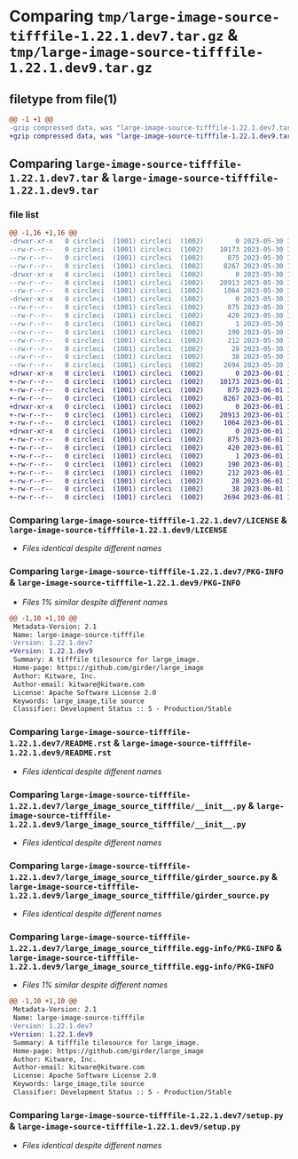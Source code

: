 # Comparing `tmp/large-image-source-tifffile-1.22.1.dev7.tar.gz` & `tmp/large-image-source-tifffile-1.22.1.dev9.tar.gz`

## filetype from file(1)

```diff
@@ -1 +1 @@
-gzip compressed data, was "large-image-source-tifffile-1.22.1.dev7.tar", last modified: Tue May 30 16:55:57 2023, max compression
+gzip compressed data, was "large-image-source-tifffile-1.22.1.dev9.tar", last modified: Thu Jun  1 12:53:49 2023, max compression
```

## Comparing `large-image-source-tifffile-1.22.1.dev7.tar` & `large-image-source-tifffile-1.22.1.dev9.tar`

### file list

```diff
@@ -1,16 +1,16 @@
-drwxr-xr-x   0 circleci  (1001) circleci  (1002)        0 2023-05-30 16:55:57.298715 large-image-source-tifffile-1.22.1.dev7/
--rw-r--r--   0 circleci  (1001) circleci  (1002)    10173 2023-05-30 16:55:57.000000 large-image-source-tifffile-1.22.1.dev7/LICENSE
--rw-r--r--   0 circleci  (1001) circleci  (1002)      875 2023-05-30 16:55:57.298715 large-image-source-tifffile-1.22.1.dev7/PKG-INFO
--rw-r--r--   0 circleci  (1001) circleci  (1002)     8267 2023-05-30 16:55:57.000000 large-image-source-tifffile-1.22.1.dev7/README.rst
-drwxr-xr-x   0 circleci  (1001) circleci  (1002)        0 2023-05-30 16:55:57.294715 large-image-source-tifffile-1.22.1.dev7/large_image_source_tifffile/
--rw-r--r--   0 circleci  (1001) circleci  (1002)    20913 2023-05-30 16:54:00.000000 large-image-source-tifffile-1.22.1.dev7/large_image_source_tifffile/__init__.py
--rw-r--r--   0 circleci  (1001) circleci  (1002)     1064 2023-05-30 16:54:00.000000 large-image-source-tifffile-1.22.1.dev7/large_image_source_tifffile/girder_source.py
-drwxr-xr-x   0 circleci  (1001) circleci  (1002)        0 2023-05-30 16:55:57.298715 large-image-source-tifffile-1.22.1.dev7/large_image_source_tifffile.egg-info/
--rw-r--r--   0 circleci  (1001) circleci  (1002)      875 2023-05-30 16:55:57.000000 large-image-source-tifffile-1.22.1.dev7/large_image_source_tifffile.egg-info/PKG-INFO
--rw-r--r--   0 circleci  (1001) circleci  (1002)      420 2023-05-30 16:55:57.000000 large-image-source-tifffile-1.22.1.dev7/large_image_source_tifffile.egg-info/SOURCES.txt
--rw-r--r--   0 circleci  (1001) circleci  (1002)        1 2023-05-30 16:55:57.000000 large-image-source-tifffile-1.22.1.dev7/large_image_source_tifffile.egg-info/dependency_links.txt
--rw-r--r--   0 circleci  (1001) circleci  (1002)      190 2023-05-30 16:55:57.000000 large-image-source-tifffile-1.22.1.dev7/large_image_source_tifffile.egg-info/entry_points.txt
--rw-r--r--   0 circleci  (1001) circleci  (1002)      212 2023-05-30 16:55:57.000000 large-image-source-tifffile-1.22.1.dev7/large_image_source_tifffile.egg-info/requires.txt
--rw-r--r--   0 circleci  (1001) circleci  (1002)       28 2023-05-30 16:55:57.000000 large-image-source-tifffile-1.22.1.dev7/large_image_source_tifffile.egg-info/top_level.txt
--rw-r--r--   0 circleci  (1001) circleci  (1002)       38 2023-05-30 16:55:57.298715 large-image-source-tifffile-1.22.1.dev7/setup.cfg
--rw-r--r--   0 circleci  (1001) circleci  (1002)     2694 2023-05-30 16:54:00.000000 large-image-source-tifffile-1.22.1.dev7/setup.py
+drwxr-xr-x   0 circleci  (1001) circleci  (1002)        0 2023-06-01 12:53:49.202281 large-image-source-tifffile-1.22.1.dev9/
+-rw-r--r--   0 circleci  (1001) circleci  (1002)    10173 2023-06-01 12:53:48.000000 large-image-source-tifffile-1.22.1.dev9/LICENSE
+-rw-r--r--   0 circleci  (1001) circleci  (1002)      875 2023-06-01 12:53:49.202281 large-image-source-tifffile-1.22.1.dev9/PKG-INFO
+-rw-r--r--   0 circleci  (1001) circleci  (1002)     8267 2023-06-01 12:53:48.000000 large-image-source-tifffile-1.22.1.dev9/README.rst
+drwxr-xr-x   0 circleci  (1001) circleci  (1002)        0 2023-06-01 12:53:49.198281 large-image-source-tifffile-1.22.1.dev9/large_image_source_tifffile/
+-rw-r--r--   0 circleci  (1001) circleci  (1002)    20913 2023-06-01 12:51:57.000000 large-image-source-tifffile-1.22.1.dev9/large_image_source_tifffile/__init__.py
+-rw-r--r--   0 circleci  (1001) circleci  (1002)     1064 2023-06-01 12:51:57.000000 large-image-source-tifffile-1.22.1.dev9/large_image_source_tifffile/girder_source.py
+drwxr-xr-x   0 circleci  (1001) circleci  (1002)        0 2023-06-01 12:53:49.202281 large-image-source-tifffile-1.22.1.dev9/large_image_source_tifffile.egg-info/
+-rw-r--r--   0 circleci  (1001) circleci  (1002)      875 2023-06-01 12:53:49.000000 large-image-source-tifffile-1.22.1.dev9/large_image_source_tifffile.egg-info/PKG-INFO
+-rw-r--r--   0 circleci  (1001) circleci  (1002)      420 2023-06-01 12:53:49.000000 large-image-source-tifffile-1.22.1.dev9/large_image_source_tifffile.egg-info/SOURCES.txt
+-rw-r--r--   0 circleci  (1001) circleci  (1002)        1 2023-06-01 12:53:49.000000 large-image-source-tifffile-1.22.1.dev9/large_image_source_tifffile.egg-info/dependency_links.txt
+-rw-r--r--   0 circleci  (1001) circleci  (1002)      190 2023-06-01 12:53:49.000000 large-image-source-tifffile-1.22.1.dev9/large_image_source_tifffile.egg-info/entry_points.txt
+-rw-r--r--   0 circleci  (1001) circleci  (1002)      212 2023-06-01 12:53:49.000000 large-image-source-tifffile-1.22.1.dev9/large_image_source_tifffile.egg-info/requires.txt
+-rw-r--r--   0 circleci  (1001) circleci  (1002)       28 2023-06-01 12:53:49.000000 large-image-source-tifffile-1.22.1.dev9/large_image_source_tifffile.egg-info/top_level.txt
+-rw-r--r--   0 circleci  (1001) circleci  (1002)       38 2023-06-01 12:53:49.202281 large-image-source-tifffile-1.22.1.dev9/setup.cfg
+-rw-r--r--   0 circleci  (1001) circleci  (1002)     2694 2023-06-01 12:51:57.000000 large-image-source-tifffile-1.22.1.dev9/setup.py
```

### Comparing `large-image-source-tifffile-1.22.1.dev7/LICENSE` & `large-image-source-tifffile-1.22.1.dev9/LICENSE`

 * *Files identical despite different names*

### Comparing `large-image-source-tifffile-1.22.1.dev7/PKG-INFO` & `large-image-source-tifffile-1.22.1.dev9/PKG-INFO`

 * *Files 1% similar despite different names*

```diff
@@ -1,10 +1,10 @@
 Metadata-Version: 2.1
 Name: large-image-source-tifffile
-Version: 1.22.1.dev7
+Version: 1.22.1.dev9
 Summary: A tifffile tilesource for large_image.
 Home-page: https://github.com/girder/large_image
 Author: Kitware, Inc.
 Author-email: kitware@kitware.com
 License: Apache Software License 2.0
 Keywords: large_image,tile source
 Classifier: Development Status :: 5 - Production/Stable
```

### Comparing `large-image-source-tifffile-1.22.1.dev7/README.rst` & `large-image-source-tifffile-1.22.1.dev9/README.rst`

 * *Files identical despite different names*

### Comparing `large-image-source-tifffile-1.22.1.dev7/large_image_source_tifffile/__init__.py` & `large-image-source-tifffile-1.22.1.dev9/large_image_source_tifffile/__init__.py`

 * *Files identical despite different names*

### Comparing `large-image-source-tifffile-1.22.1.dev7/large_image_source_tifffile/girder_source.py` & `large-image-source-tifffile-1.22.1.dev9/large_image_source_tifffile/girder_source.py`

 * *Files identical despite different names*

### Comparing `large-image-source-tifffile-1.22.1.dev7/large_image_source_tifffile.egg-info/PKG-INFO` & `large-image-source-tifffile-1.22.1.dev9/large_image_source_tifffile.egg-info/PKG-INFO`

 * *Files 1% similar despite different names*

```diff
@@ -1,10 +1,10 @@
 Metadata-Version: 2.1
 Name: large-image-source-tifffile
-Version: 1.22.1.dev7
+Version: 1.22.1.dev9
 Summary: A tifffile tilesource for large_image.
 Home-page: https://github.com/girder/large_image
 Author: Kitware, Inc.
 Author-email: kitware@kitware.com
 License: Apache Software License 2.0
 Keywords: large_image,tile source
 Classifier: Development Status :: 5 - Production/Stable
```

### Comparing `large-image-source-tifffile-1.22.1.dev7/setup.py` & `large-image-source-tifffile-1.22.1.dev9/setup.py`

 * *Files identical despite different names*

